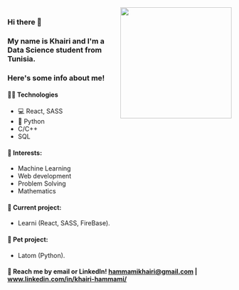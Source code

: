 <img align='right' src='https://user-images.githubusercontent.com/5713670/87202985-820dcb80-c2b6-11ea-9f56-7ec461c497c3.gif' width='250'>
                                                                                                                                  

### Hi there 👋
### My name is Khairi and I'm a Data Science student from Tunisia. 
### Here's some info about me!


#### 👨‍💻 Technologies
* 💻 React, SASS
* 🐍 Python
* C/C++
* SQL

#### 🌱 Interests:
* Machine Learning
* Web development
* Problem Solving
* Mathematics

#### 🔭 Current project: 
- Learni (React, SASS, FireBase).

#### 🐾 Pet project: 
- Latom (Python).

#### 💬 Reach me by email or LinkedIn!  hammamikhairi@gmail.com | www.linkedin.com/in/khairi-hammami/


<!--
Hiiiiiiiiiiiiiiiiiiiiiiiii :)
-->
